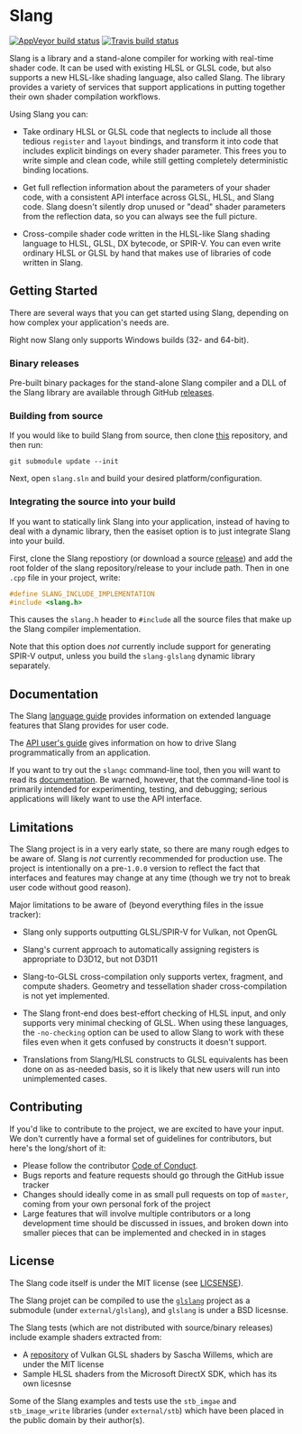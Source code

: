# Slang

[![AppVeyor build status](https://ci.appveyor.com/api/projects/status/3jptgsry13k6wdwp/branch/master?svg=true)](https://ci.appveyor.com/project/shader-slang/slang/branch/master) [![Travis build status](https://travis-ci.org/shader-slang/slang.svg?branch=master)](https://travis-ci.org/shader-slang/slang)

Slang is a library and a stand-alone compiler for working with real-time shader code.
It can be used with existing HLSL or GLSL code, but also supports a new HLSL-like shading language, also called Slang.
The library provides a variety of services that support applications in putting together their own shader compilation workflows.

Using Slang you can:

* Take ordinary HLSL or GLSL code that neglects to include all those tedious `register` and `layout` bindings, and transform it into code that includes explicit bindings on every shader parameter. This frees you to write simple and clean code, while still getting completely deterministic binding locations.

* Get full reflection information about the parameters of your shader code, with a consistent API interface across GLSL, HLSL, and Slang code. Slang doesn't silently drop unused or "dead" shader parameters from the reflection data, so you can always see the full picture.

* Cross-compile shader code written in the HLSL-like Slang shading language to HLSL, GLSL, DX bytecode, or SPIR-V. You can even write ordinary HLSL or GLSL by hand that makes use of libraries of code written in Slang.

## Getting Started

There are several ways that you can get started using Slang, depending on how complex your application's needs are.

Right now Slang only supports Windows builds (32- and 64-bit).

### Binary releases

Pre-built binary packages for the stand-alone Slang compiler and a DLL of the Slang library are available through GitHub [releases](https://github.com/shader-slang/slang/releases).

### Building from source

If you would like to build Slang from source, then clone [this](https://github.com/shader-slang/slang) repository, and then run:

    git submodule update --init

Next, open `slang.sln` and build your desired platform/configuration.

### Integrating the source into your build

If you want to statically link Slang into your application, instead of having to deal with a dynamic library, then the easiset option is to just integrate Slang into your build.

First, clone the Slang repostiory (or download a source [release](https://github.com/shader-slang/slang/releases)) and add the root folder of the slang repository/release to your include path.
Then in one `.cpp` file in your project, write:

```c++
#define SLANG_INCLUDE_IMPLEMENTATION
#include <slang.h>
```

This causes the `slang.h` header to `#include` all the source files that make up the Slang compiler implementation.

Note that this option does *not* currently include support for generating SPIR-V output, unless you build the `slang-glslang` dynamic library separately.

## Documentation

The Slang [language guide](docs/language-guide.md) provides information on extended language features that Slang provides for user code.

The [API user's guide](docs/api-users-guide.md) gives information on how to drive Slang programmatically from an application.

If you want to try out the `slangc` command-line tool, then you will want to read its [documentation](docs/command-line-slangc.md).
Be warned, however, that the command-line tool is primarily intended for experimenting, testing, and debugging; serious applications will likely want to use the API interface.

## Limitations

The Slang project is in a very early state, so there are many rough edges to be aware of.
Slang is *not* currently recommended for production use.
The project is intentionally on a pre-`1.0.0` version to reflect the fact that interfaces and features may change at any time (though we try not to break user code without good reason).

Major limitations to be aware of (beyond everything files in the issue tracker):

* Slang only supports outputting GLSL/SPIR-V for Vulkan, not OpenGL

* Slang's current approach to automatically assigning registers is appropriate to D3D12, but not D3D11

* Slang-to-GLSL cross-compilation only supports vertex, fragment, and compute shaders. Geometry and tessellation shader cross-compilation is not yet implemented.

* The Slang front-end does best-effort checking of HLSL input, and only supports very minimal checking of GLSL. When using these languages, the `-no-checking` option can be used to allow Slang to work with these files even when it gets confused by constructs it doesn't support.

* Translations from Slang/HLSL constructs to GLSL equivalents has been done on as as-needed basis, so it is likely that new users will run into unimplemented cases.

## Contributing

If you'd like to contribute to the project, we are excited to have your input.
We don't currently have a formal set of guidelines for contributors, but here's the long/short of it:

* Please follow the contributor [Code of Conduct](CODE_OF_CONDUCT.md).
* Bugs reports and feature requests should go through the GitHub issue tracker
* Changes should ideally come in as small pull requests on top of `master`, coming from your own personal fork of the project
* Large features that will involve multiple contributors or a long development time should be discussed in issues, and broken down into smaller pieces that can be implemented and checked in in stages

## License

The Slang code itself is under the MIT license (see [LICSENSE](LICENSE)).

The Slang projet can be compiled to use the [`glslang`](https://github.com/KhronosGroup/glslang) project as a submodule (under `external/glslang`), and `glslang` is under a BSD licesnse.

The Slang tests (which are not distributed with source/binary releases) include example shaders extracted from:
* A [repository](https://github.com/SaschaWillems/Vulkan) of Vulkan GLSL shaders by Sascha Willems, which are under the MIT license
* Sample HLSL shaders from the Microsoft DirectX SDK, which has its own licesnse

Some of the Slang examples and tests use the `stb_imgae` and `stb_image_write` libraries (under `external/stb`) which have been placed in the public domain by their author(s).
